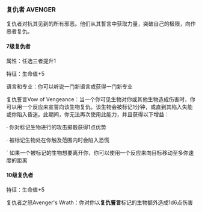 ### 复仇者 AVENGER

复仇者对抗其见到的所有邪恶。他们从其誓言中获取力量，突破自己的极限，向作恶者复仇。

#### 7级复仇者

属性：任选三者提升1

特征：生命值+5

语言和专业：你可以听说一门新语言或获得一门新专业

复仇誓言Vow of
Vengeance：当一个你可见生物对你或其他生物造成伤害时，你可以用一个反应来宣誓向该生物复仇。该生物会被标记1分钟，或直到其陷入失能或你陷入昏迷。此期间，你无法再次使用此能力，并且获得以下增益：

· 你对标记生物进行的攻击掷骰获得1点优势

· 被标记生物处在你触及范围内时会陷入恐慌

\`
如果一个被标记的生物想要离开你，你可以使用一个反应来向目标移动至多你速度的距离

#### 10级复仇者

特征：生命值+5

复仇者之怒Avenger's
Wrath：你对你以**复仇誓言**标记的生物额外造成1d6点伤害

